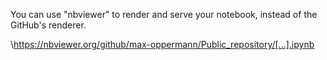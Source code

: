 You can use "nbviewer" to render and serve your notebook, instead of the GitHub's renderer.

\https://nbviewer.org/github/max-oppermann/Public_repository/[...].ipynb

